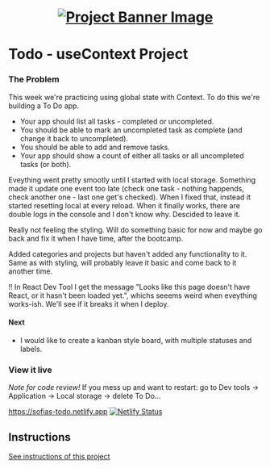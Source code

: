 <h1 align="center">
  <a href="">
    <img src="./src/assets/banner.svg" alt="Project Banner Image">
  </a>
</h1>

# Todo - useContext Project

### The Problem

This week we're practicing using global state with Context.
To do this we're building a To Do app.

- Your app should list all tasks - completed or uncompleted.
- You should be able to mark an uncompleted task as complete (and change it back to uncompleted).
- You should be able to add and remove tasks.
- Your app should show a count of either all tasks or all uncompleted tasks (or both).

Eveything went pretty smootly until I started with local storage. Something made it update one event too late (check one task - nothing happends, check another one - last one get's checked). When I fixed that, instead it started resetting local at every reload. When it finally works, there are double logs in the console and I don't know why. Descided to leave it.

Really not feeling the styling. Will do something basic for now and maybe go back and fix it when I have time, after the bootcamp.

Added categories and projects but haven't added any functionality to it.
Same as with styling, will probably leave it basic and come back to it another time.

!! In React Dev Tool I get the message "Looks like this page doesn't have React, or it hasn't been loaded yet.", whichs seeems weird when eveything works-ish. We'll see if it breaks it when I deploy.

#### Next

- I would like to create a kanban style board, with multiple statuses and labels.

### View it live

_Note for code review!_
If you mess up and want to restart: go to Dev tools -> Application -> Local storage -> delete To Do...

https://sofias-todo.netlify.app
[![Netlify Status](https://api.netlify.com/api/v1/badges/a6d922f6-3527-42a5-8c2e-842f55479e46/deploy-status)](https://app.netlify.com/sites/sofias-todo/deploys)

## Instructions

<a href="instructions.md">
   See instructions of this project
  </a>
